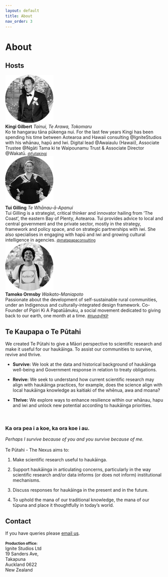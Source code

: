 ```yaml
---
layout: default
title: About
nav_order: 3
---
```


# About

## Hosts

<div class="wrapper">
  <div class="boxL">
    <a href="https://vimeo.com/412176526" data-lity>
            <img src="https://raw.githubusercontent.com/fullakingi/just-the-docs/master/assets/images/kingi-1%401x.png">
        </a>
  </div>
  <div class="boxR">
    <strong>Kingi Gilbert</strong>
    <i>Tainui, Te Arawa, Tokomaru</i> <br>Ko te hangarau tāna pūkenga nui. For the last few years Kingi has been spending his time between Aotearoa and Hawaii consulting @IgniteStudios with his whānau, hapū and Iwi. Digital lead @Awaiaulu (Hawaii), Associate Trustee @Ngāti Tama ki te Waipounamu Trust & Associate Director @Wakatū. <small><a href="http://twitter.com/fullakingi" target="_blank">@fullakingi</a></small>
  </div>
  <div class="boxL">
            <img src="https://raw.githubusercontent.com/fullakingi/just-the-docs/master/assets/images/tui-1%401x.png">
  </div>
  <div class="boxR">
    <strong>Tui Gilling</strong>
    <i>Te Whānau-ā-Apanui</i> <br>Tui Gilling is a strategist, critical thinker and innovator hailing from ‘The Coast’, the eastern Bay of Plenty, Aotearoa. Tui provides advice to local and central government and the private sector, mostly in the strategy, framework and policy space, and on strategic partnerships with iwi. She also specialises in engaging with hapū and iwi and growing cultural intelligence in agencies. <small><a href="http://matapapaconsulting.com" target="_blank">@matapapaconsulting</a></small>
  </div>
  <div class="boxL">
            <img src="https://raw.githubusercontent.com/fullakingi/just-the-docs/master/assets/images/tamoko-1%401x.png">
  </div>
  <div class="boxR">
    <strong>Tamoko Ormsby</strong>
    <i>Waikato-Maniapoto</i> <br>Passionate about the development of self-sustainable rural communities, under an Indigenous and culturally-integrated design framework. Co-Founder of Pipiri Ki A Papatūānuku, a social movement dedicated to giving back to our earth, one month at a time. <small><a href="https://www.pipirikiapapatuanuku.org/" target="_blank">#HundyPKP</a></small>
  </div>
</div>


## Te Kaupapa o Te Pūtahi
We created Te Pūtahi to give a Māori perspective to scientific research and make it useful for our haukāinga. To assist our communities to survive, revive and thrive. 

- <strong>Survive:</strong> We look at the data and historical background of haukāinga well-being and Government response in relation to treaty obligations.  

- <strong>Revive:</strong> We seek to understand how current scientific research may align with haukāinga practices, for example, does the science align with local haukāinga knowledge as kaitiaki of the whēnua, awa and moana?

- <strong>Thrive:</strong> We explore ways to enhance resilience within our whānau, hapu and iwi and unlock new potential according to haukāinga priorities.  
<br>

### Ka ora pea i a koe, ka ora koe i au.

_Perhaps I survive because of you and you survive because of me._  
<br>
Te Pūtahi - The Nexus aims to:

1. Make scientific research useful to haukāinga.

2. Support haukāinga in articulating concerns, particularly in the way scientific research and/or data informs (or does not inform) institutional mechanisms.

3. Discuss responses for haukāinga in the present and in the future. 

4. To uphold the mana of our traditional knowledge, the mana of our tūpuna and place it thoughtfully in today’s world.


## Contact
If you have queries please [email us](mailto:teputahi@tehiku.co.nz).  

<small><b>Production office:</b></small>  
Ignite Studios Ltd  
19 Sanders Ave,  
Takapuna  
Auckland 0622  
New Zealand